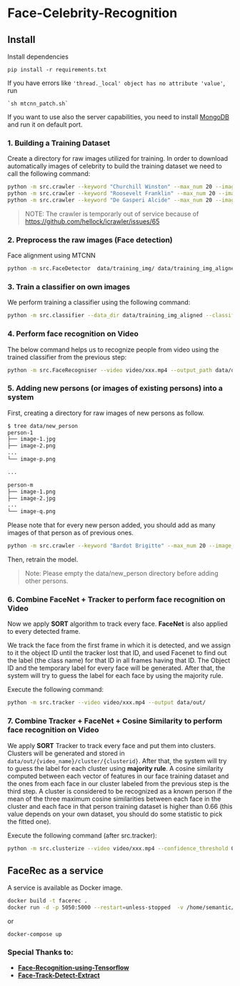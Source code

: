 Face-Celebrity-Recognition
==========================

## Install

Install dependencies

    pip install -r requirements.txt
    
If you have errors like `'thread._local' object has no attribute 'value'`, run

    `sh mtcnn_patch.sh`
    
If you want to use also the server capabilities, you need to install [MongoDB](mongodb.com) and run it on default port.

### 1. Building a Training Dataset
Create a directory for raw images utilized for training. In order to download automatically images of celebrity to build the training dataset we need to call the following command:
```sh
python -m src.crawler --keyword "Churchill Winston" --max_num 20 --image_dir data/training_img/ChurchillWinston
python -m src.crawler --keyword "Roosevelt Franklin" --max_num 20 --image_dir data/training_img/RooseveltFranklin
python -m src.crawler --keyword "De Gasperi Alcide" --max_num 20 --image_dir data/training_img/DeGasperiAlcide
```

> NOTE: The crawler is temporarly out of service because of https://github.com/hellock/icrawler/issues/65
 
### 2. Preprocess the raw images (Face detection)
Face alignment using MTCNN
```sh
python -m src.FaceDetector  data/training_img/ data/training_img_aligned --image_size 160 --margin 44
```
### 3. Train a classifier on own images
We perform training a classifier using the following command:
```sh
python -m src.classifier --data_dir data/training_img_aligned --classifier_path classifier/classifier.pkl --classifier SVM
```
### 4. Perform face recognition on Video
The below command helps us to recognize people from video using the trained classifier from the previous step:
```sh
python -m src.FaceRecogniser --video video/xxx.mp4 --output_path data/output.txt --classifier_path classifier/classifier.pkl --video_speedup 1 --folder_containing_frame data/output
```
### 5. Adding new persons (or images of existing persons) into a system
First, creating a directory for raw images of new persons as follow. 
```sh
$ tree data/new_person
person-1
├── image-1.jpg
├── image-2.png
...
└── image-p.png

...

person-m
├── image-1.png
├── image-2.jpg
...
└── image-q.png
```

Please note that for every new person added, you should add as many images of that person as of previous ones.

```sh
python -m src.crawler --keyword "Bardot Brigitte" --max_num 20 --image_dir data/new_person/BardotBrigitte
```

Then, retrain the model.

> Note: Please empty the data/new_person directory before adding other persons.

### 6. Combine FaceNet + Tracker to perform face recognition on Video

Now we apply **SORT** algorithm to track every face.
**FaceNet** is also applied to every detected frame. 

We track the face from the first frame in which it is detected, and we assign to it the object ID until the tracker lost that ID, and used Facenet to find out the label (the class name) for that ID in all frames having that ID. The Object ID and the temporary label for every face will be generated. After that, the system will try to guess the label for each face by using the majority rule.


Execute the following command:
```sh
python -m src.tracker --video video/xxx.mp4 --output data/out/
```

         
### 7. Combine Tracker + FaceNet + Cosine Similarity to perform face recognition on Video
We apply **SORT** Tracker to track every face and put them into clusters. Clusters will be generated and stored in `data/out/{video_name}/cluster/{clusterid}`. After that, the system will try to guess the label for each cluster using **majority rule**. A cosine similarity computed between each vector of features in our face training dataset and the ones from each face in our cluster labeled from the previous step is the third step. A cluster is considered to be recognized as a known person if the mean of the three maximum cosine similarities between each face in the cluster and each face in that person training dataset is higher than 0.66 (this value depends on your own dataset, you should do some statistic to pick the fitted one).

Execute the following command (after src.tracker):
```sh
python -m src.clusterize --video video/xxx.mp4 --confidence_threshold 0.7 --dominant_ratio 0.8 --merge_cluster
```

## FaceRec as a service

A service is available as Docker image.

```sh
docker build -t facerec .
docker run -d -p 5050:5000 --restart=unless-stopped  -v /home/semantic/Repositories/Face-Celebrity-Recognition/database:/app/database -v /home/semantic/Repositories/Face-Celebrity-Recognition/video:/app/video -v /home/semantic/Repositories/Face-Celebrity-Recognition/data:/app/data -v /home/semantic/Repositories/Face-Celebrity-Recognition/config:/app/config --name facerec1 facerec
```

or 

```
docker-compose up
```

### Special Thanks to:
*  [**Face-Recognition-using-Tensorflow**](https://github.com/davidsandberg/facenet)
*  [**Face-Track-Detect-Extract**](https://github.com/Linzaer/Face-Track-Detect-Extract)


